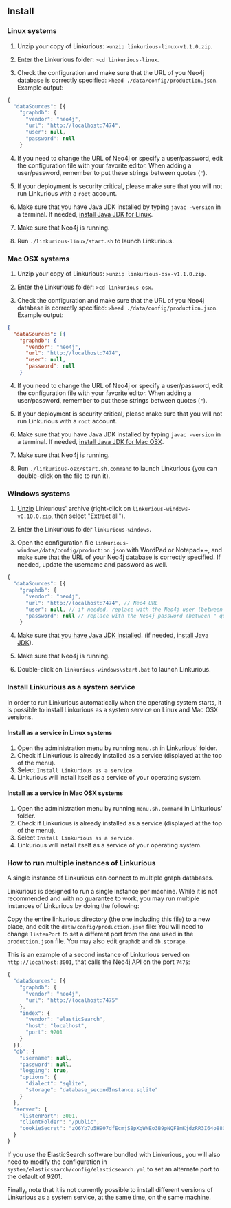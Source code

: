 ## Install

### Linux systems

1. Unzip your copy of Linkurious:
`>unzip linkurious-linux-v1.1.0.zip`.

2. Enter the Linkurious folder: `>cd linkurious-linux`.

3. Check the configuration and make sure that the URL of you Neo4j database is correctly specified: `>head ./data/config/production.json`. Example output:
```JavaScript
{
  "dataSources": [{
    "graphdb": {
      "vendor": "neo4j",
      "url": "http://localhost:7474",
      "user": null,
      "password": null
    }
```

4. If you need to change the URL of Neo4j or specify a user/password, edit the configuration file with your favorite editor. When adding a user/password, remember to put these strings between quotes (`"`).

5. If your deployment is security critical, please make sure that you will not run Linkurious with a `root` account.

6. Make sure that you have Java JDK installed by typing `javac -version` in a terminal. If needed, [install Java JDK for Linux](https://docs.oracle.com/javase/7/docs/webnotes/install/linux/linux-jdk.html).

7. Make sure that Neo4j is running.

8. Run `./linkurious-linux/start.sh` to launch Linkurious.

### Mac OSX systems

1. Unzip your copy of Linkurious:
`>unzip linkurious-osx-v1.1.0.zip`.

2. Enter the Linkurious folder: `>cd linkurious-osx`.

3. Check the configuration and make sure that the URL of you Neo4j database is correctly specified: `>head ./data/config/production.json`. Example output:
```JSON
{
  "dataSources": [{
    "graphdb": {
      "vendor": "neo4j",
      "url": "http://localhost:7474",
      "user": null,
      "password": null
    }
```

4. If you need to change the URL of Neo4j or specify a user/password, edit the configuration file with your favorite editor. When adding a user/password, remember to put these strings between quotes (`"`).

5. If your deployment is security critical, please make sure that you will not run Linkurious with a `root` account.

6. Make sure that you have Java JDK installed by typing `javac -version` in a terminal. If needed, [install Java JDK for Mac OSX](http://docs.oracle.com/javase/7/docs/webnotes/install/mac/mac-jdk.html).

7. Make sure that Neo4j is running.

8. Run `./linkurious-osx/start.sh.command` to launch Linkurious (you can double-click on the file to run it).

### Windows systems

1. [Unzip](http://customize.org/help/How_To_Unzip_A_File) Linkurious' archive (right-click on `linkurious-windows-v0.10.0.zip`, then select "Extract all").

2. Enter the Linkurious folder `linkurious-windows`.

3. Open the configuration file `linkurious-windows/data/config/production.json` with WordPad or Notepad++, and make sure that the URL of your Neo4j database is correctly specified. If needed, update the username and password as well.
```JavaScript
{
  "dataSources": [{
    "graphdb": {
      "vendor": "neo4j",
      "url": "http://localhost:7474", // Neo4 URL
      "user": null, // if needed, replace with the Neo4j user (between " quotes) 
      "password": null // replace with the Neo4j password (between " quotes) 
    }
```

4. Make sure that [you have Java JDK installed](https://www.java.com/en/download/help/version_manual.xml). (if needed, [install Java JDK](http://docs.oracle.com/cd/E19182-01/820-7851/inst_cli_jdk_javahome_t/index.html)).

5. Make sure that Neo4j is running.

6. Double-click on `linkurious-windows\start.bat` to launch Linkurious.


### Install Linkurious as a system service

In order to run Linkurious automatically when the operating system starts, it is possible to install Linkurious as a system service on Linux and Mac OSX versions.

#### Install as a service in Linux systems

1. Open the administration menu by running `menu.sh` in Linkurious' folder.
2. Check if Linkurious is already installed as a service (displayed at the top of the menu).
3. Select `Install Linkurious as a service`.
4. Linkurious will install itself as a service of your operating system.

#### Install as a service in Mac OSX systems

1. Open the administration menu by running `menu.sh.command` in Linkurious' folder.
2. Check if Linkurious is already installed as a service (displayed at the top of the menu).
3. Select `Install Linkurious as a service`.
4. Linkurious will install itself as a service of your operating system.

### How to run multiple instances of Linkurious

<div class="alert alert-info">
  A single instance of Linkurious can connect to multiple graph databases.
</div>

Linkurious is designed to run a single instance per machine.
While it is not recommended and with no guarantee to work, you may run multiple instances of Linkurious by doing the following:

Copy the entire linkurious directory (the one including this file) to a new place, and edit the `data/config/production.json` file:
You will need to change ``listenPort`` to set a different port from the one used in the `production.json` file. You may also edit `graphdb` and `db.storage`.

This is an example of a second instance of Linkurious served on `http://localhost:3001`, that calls the Neo4j API on the port `7475`:

```JavaScript
{
  "dataSources": [{
    "graphdb": {
      "vendor": "neo4j",
      "url": "http://localhost:7475"
    },
    "index": {
      "vendor": "elasticSearch",
      "host": "localhost",
      "port": 9201
    }
  }],
  "db": {
    "username": null,
    "password": null,
    "logging": true,
    "options": {
      "dialect": "sqlite",
      "storage": "database_secondInstance.sqlite"
    }
  },
  "server": {
    "listenPort": 3001,
    "clientFolder": "/public",
    "cookieSecret": "zO6Yb7u5H907dfEcmjS8pXgWNEo3B9pNQF8mKjdzRR3I64o88GrGLWEjqNq1Yx5"
  }
}
```

If you use the ElasticSearch software bundled with Linkurious, you will also need to modify the configuration in `system/elasticsearch/config/elasticsearch.yml` to set an alternate port to the default of 9201.

Finally, note that it is not currently possible to install different versions of Linkurious as a system service, at the same time, on the same machine.
